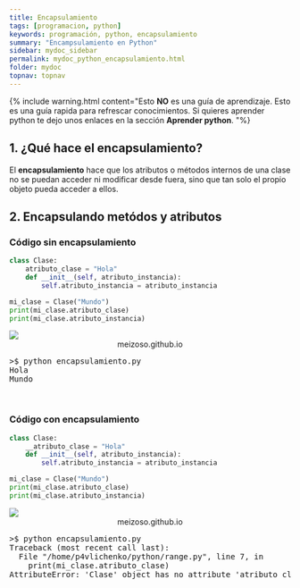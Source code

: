 ```yaml
---
title: Encapsulamiento
tags: [programacion, python]
keywords: programación, python, encapsulamiento
summary: "Encampsulamiento en Python"
sidebar: mydoc_sidebar
permalink: mydoc_python_encapsulamiento.html
folder: mydoc
topnav: topnav
---
```


{% include warning.html content="Esto <b>NO</b> es una guía de aprendizaje. Esto es una guía rapida para refrescar conocimientos. Si quieres aprender python te dejo unos enlaces en la sección <b>Aprender python</b>.
 "%}

## 1. ¿Qué hace el encapsulamiento?
El **encapsulamiento** hace que los atributos o métodos internos de una clase no se puedan acceder ni modificar desde fuera, sino que tan solo el propio objeto pueda acceder a ellos.

## 2. Encapsulando metódos y atributos
### Código sin encapsulamiento
```python
class Clase:
    atributo_clase = "Hola"
    def __init__(self, atributo_instancia):
        self.atributo_instancia = atributo_instancia

mi_clase = Clase("Mundo")
print(mi_clase.atributo_clase)
print(mi_clase.atributo_instancia)
````
<!--TERMINAL-->
<link href="css/miEstilo.css" rel="stylesheet" type="text/css">
<div id="barra"><img src="images/terminal/botones.png" id="botones"><center id="texto_barra">meizoso.github.io</center></div>
<div id="terminal"><pre id="terminal-pre">
>$ python encapsulamiento.py
Hola
Mundo</pre></div>

<br/>

### Código con encapsulamiento
```python
class Clase:
    __atributo_clase = "Hola"
    def __init__(self, atributo_instancia):
        self.atributo_instancia = atributo_instancia

mi_clase = Clase("Mundo")
print(mi_clase.atributo_clase)
print(mi_clase.atributo_instancia)
````
<!--TERMINAL-->
<link href="css/miEstilo.css" rel="stylesheet" type="text/css">
<div id="barra"><img src="images/terminal/botones.png" id="botones"><center id="texto_barra">meizoso.github.io</center></div>
<div id="terminal"><pre id="terminal-pre">
>$ python encapsulamiento.py
Traceback (most recent call last):
  File "/home/p4vlichenko/python/range.py", line 7, in <module>
    print(mi_clase.atributo_clase)
AttributeError: 'Clase' object has no attribute 'atributo_clase'
</pre></div>